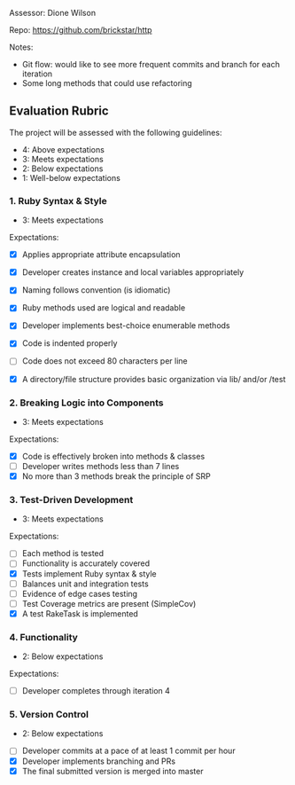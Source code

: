 Assessor: Dione Wilson

Repo: https://github.com/brickstar/http

Notes:
 * Git flow: would like to see more frequent commits and branch for each iteration
 * Some long methods that could use refactoring

## Evaluation Rubric

The project will be assessed with the following guidelines:

* 4: Above expectations
* 3: Meets expectations
* 2: Below expectations
* 1: Well-below expectations

### 1. Ruby Syntax & Style
* 3: Meets expectations

Expectations:

- [x] Applies appropriate attribute encapsulation  
- [x] Developer creates instance and local variables appropriately
- [x] Naming follows convention (is idiomatic)
- [x] Ruby methods used are logical and readable  
- [x] Developer implements best-choice enumerable methods
- [x] Code is indented properly
- [ ] Code does not exceed 80 characters per line
- [x] A directory/file structure provides basic organization via lib/ and/or /test


### 2. Breaking Logic into Components
  * 3: Meets expectations

Expectations:

- [x] Code is effectively broken into methods & classes
- [ ] Developer writes methods less than 7 lines
- [x] No more than 3 methods break the principle of SRP

### 3. Test-Driven Development
  * 3: Meets expectations
  
Expectations:

- [ ] Each method is tested  
- [ ] Functionality is accurately covered
- [x] Tests implement Ruby syntax & style   
- [ ] Balances unit and integration tests
- [ ] Evidence of edge cases testing
- [ ] Test Coverage metrics are present (SimpleCov)
- [x] A test RakeTask is implemented

### 4. Functionality
  * 2: Below expectations

Expectations:

- [ ] Developer completes through iteration 4

### 5. Version Control
  * 2: Below expectations

- [ ] Developer commits at a pace of at least 1 commit per hour
- [x] Developer implements branching and PRs
- [x] The final submitted version is merged into master

